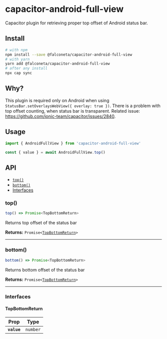 # capacitor-android-full-view

Capacitor plugin for retrieving proper top offset of Android status bar.

## Install

```bash
# with npm
npm install --save @falconeta/capacitor-android-full-view
# with yarn
yarn add @falconeta/capacitor-android-full-view
# after any install
npx cap sync
```

## Why?

This plugin is required only on Android when using `StatusBar.setOverlaysWebView({ overlay: true })`. There is a problem with top offset counting, when status bar is transparent. Related issue: https://github.com/ionic-team/capacitor/issues/2840.

## Usage

```ts
import { AndroidFullView } from 'capacitor-android-full-view'

const { value } = await AndroidFullView.top()
```

## API

<docgen-index>

- [`top()`](#top)
- [`bottom()`](#bottom)
- [Interfaces](#interfaces)

</docgen-index>

<docgen-api>
<!--Update the source file JSDoc comments and rerun docgen to update the docs below-->

### top()

```typescript
top() => Promise<TopBottomReturn>
```

Returns top offset of the status bar

**Returns:** <code>Promise&lt;<a href="#topbottomreturn">TopBottomReturn</a>&gt;</code>

---

### bottom()

```typescript
bottom() => Promise<TopBottomReturn>
```

Returns bottom offset of the status bar

**Returns:** <code>Promise&lt;<a href="#topbottomreturn">TopBottomReturn</a>&gt;</code>

---

### Interfaces

#### TopBottomReturn

| Prop        | Type                |
| ----------- | ------------------- |
| **`value`** | <code>number</code> |

</docgen-api>
